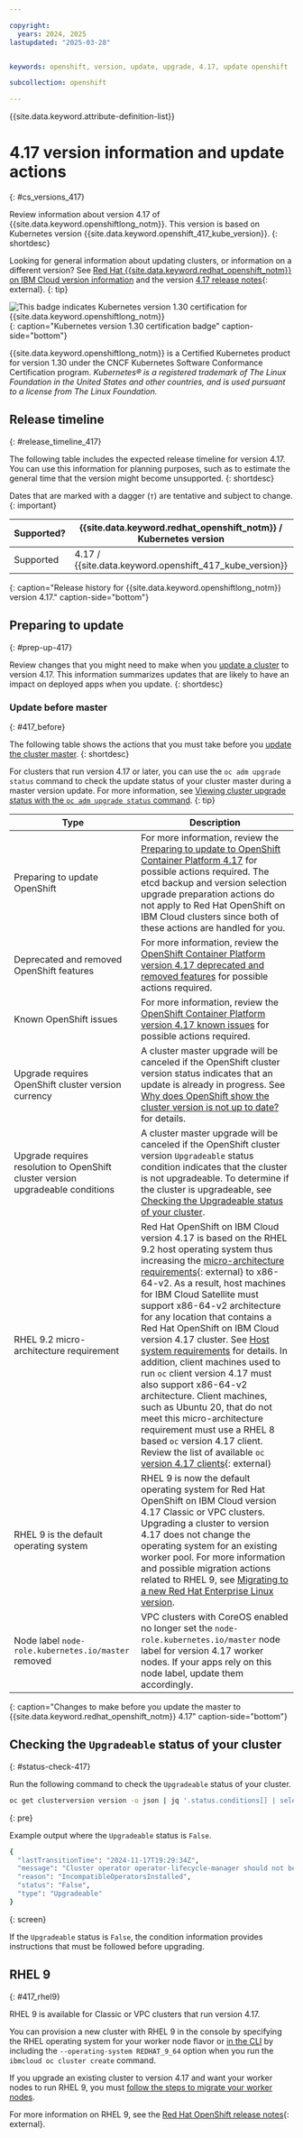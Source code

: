 ```yaml
---

copyright:
  years: 2024, 2025
lastupdated: "2025-03-28"


keywords: openshift, version, update, upgrade, 4.17, update openshift

subcollection: openshift

---
```


{{site.data.keyword.attribute-definition-list}}


# 4.17 version information and update actions
{: #cs_versions_417}

Review information about version 4.17 of {{site.data.keyword.openshiftlong_notm}}. This version is based on Kubernetes version {{site.data.keyword.openshift_417_kube_version}}. 
{: shortdesc}

Looking for general information about updating clusters, or information on a different version? See [Red Hat {{site.data.keyword.redhat_openshift_notm}} on IBM Cloud version information](/docs/openshift?topic=openshift-openshift_versions) and the version [4.17 release notes](https://docs.redhat.com/documentation/openshift_container_platform/4.17/html/release_notes/ocp-4-17-release-notes#ocp-4-17-release-notes){: external}.
{: tip}


![This badge indicates Kubernetes version 1.30 certification for {{site.data.keyword.openshiftlong_notm}}](images/certified-kubernetes-color.svg){: caption="Kubernetes version 1.30 certification badge" caption-side="bottom"}

{{site.data.keyword.openshiftlong_notm}} is a Certified Kubernetes product for version 1.30 under the CNCF Kubernetes Software Conformance Certification program. _Kubernetes® is a registered trademark of The Linux Foundation in the United States and other countries, and is used pursuant to a license from The Linux Foundation._


## Release timeline 
{: #release_timeline_417}

The following table includes the expected release timeline for version 4.17. You can use this information for planning purposes, such as to estimate the general time that the version might become unsupported. 
{: shortdesc}

Dates that are marked with a dagger (`†`) are tentative and subject to change.
{: important}

| Supported? | {{site.data.keyword.redhat_openshift_notm}} / Kubernetes version | Release date | Unsupported date |
| --- | --- | --- | --- |
| Supported | 4.17 / {{site.data.keyword.openshift_417_kube_version}} | {{site.data.keyword.openshift_417_release_date}} | {{site.data.keyword.openshift_417_unsupported_date}}`†` |
{: caption="Release history for {{site.data.keyword.openshiftlong_notm}} version 4.17." caption-side="bottom"}


## Preparing to update
{: #prep-up-417}

Review changes that you might need to make when you [update a cluster](/docs/openshift?topic=openshift-update) to version 4.17. This information summarizes updates that are likely to have an impact on deployed apps when you update.
{: shortdesc}


### Update before master
{: #417_before}

The following table shows the actions that you must take before you [update the cluster master](/docs/openshift?topic=openshift-update#master).
{: shortdesc}

For clusters that run version 4.17 or later, you can use the `oc adm upgrade status` command to check the update status of your cluster master during a master version update. For more information, see [Viewing cluster upgrade status with the `oc adm upgrade status` command](/docs/openshift?topic=openshift-upgrade-status).
{: tip}

| Type | Description |
| --- | --- |
| Preparing to update OpenShift | For more information, review the [Preparing to update to OpenShift Container Platform 4.17](https://docs.openshift.com/container-platform/4.17/updating/preparing_for_updates/updating-cluster-prepare.html) for possible actions required. The etcd backup and version selection upgrade preparation actions do not apply to Red Hat OpenShift on IBM Cloud clusters since both of these actions are handled for you. |
| Deprecated and removed OpenShift features | For more information, review the [OpenShift Container Platform version 4.17 deprecated and removed features](https://docs.redhat.com/documentation/openshift_container_platform/4.17/html/release_notes/ocp-4-17-release-notes#ocp-4-17-deprecated-removed-features_release-notes) for possible actions required. |
| Known OpenShift issues | For more information, review the [OpenShift Container Platform version 4.17 known issues](https://docs.redhat.com/documentation/openshift_container_platform/4.17/html/release_notes/ocp-4-17-release-notes#ocp-4-17-known-issues_release-notes) for possible actions required. |
| Upgrade requires OpenShift cluster version currency | A cluster master upgrade will be canceled if the OpenShift cluster version status indicates that an update is already in progress. See [Why does OpenShift show the cluster version is not up to date?](/docs/openshift?topic=openshift-ts-cluster-version-downlevel) for details. |
| Upgrade requires resolution to OpenShift cluster version upgradeable conditions | A cluster master upgrade will be canceled if the OpenShift cluster version `Upgradeable` status condition indicates that the cluster is not upgradeable. To determine if the cluster is upgradeable, see [Checking the Upgradeable status of your cluster](/docs/openshift?topic=openshift-cs_versions_417#status-check-417). |
| RHEL 9.2 micro-architecture requirement | Red Hat OpenShift on IBM Cloud version 4.17 is based on the RHEL 9.2 host operating system thus increasing the [micro-architecture requirements](https://docs.openshift.com/container-platform/4.17/updating/preparing_for_updates/updating-cluster-prepare.html#rhel-micro-architecture-update-requirements){: external} to x86-64-v2. As a result, host machines for IBM Cloud Satellite must support x86-64-v2 architecture for any location that contains a Red Hat OpenShift on IBM Cloud version 4.17 cluster. See [Host system requirements](/docs/satellite?topic=satellite-host-reqs) for details. In addition, client machines used to run `oc` client version 4.17 must also support x86-64-v2 architecture. Client machines, such as Ubuntu 20, that do not meet this micro-architecture requirement must use a RHEL 8 based `oc` version 4.17 client. Review the list of available `oc` [version 4.17 clients](https://mirror.openshift.com/pub/openshift-v4/clients/ocp/stable-4.17/){: external} |
| RHEL 9 is the default operating system | RHEL 9 is now the default operating system for Red Hat OpenShift on IBM Cloud version 4.17 Classic or VPC clusters. Upgrading a cluster to version 4.17 does not change the operating system for an existing worker pool. For more information and possible migration actions related to RHEL 9, see [Migrating to a new Red Hat Enterprise Linux version](/docs/openshift?topic=openshift-rhel_migrate). |
| Node label `node-role.kubernetes.io/master` removed | VPC clusters with CoreOS enabled no longer set the `node-role.kubernetes.io/master` node label for version 4.17 worker nodes. If your apps rely on this node label, update them accordingly. |
{: caption="Changes to make before you update the master to {{site.data.keyword.redhat_openshift_notm}} 4.17" caption-side="bottom"}

## Checking the `Upgradeable` status of your cluster
{: #status-check-417}

Run the following command to check the `Upgradeable` status of your cluster.

```sh
oc get clusterversion version -o json | jq '.status.conditions[] | select(.type == "Upgradeable")'
```
{: pre}

Example output where the `Upgradeable` status is `False`.

```sh
{
  "lastTransitionTime": "2024-11-17T19:29:34Z",
  "message": "Cluster operator operator-lifecycle-manager should not be upgraded between minor versions: ClusterServiceVersions blocking cluster upgrade: default/test is incompatible with OpenShift minor versions greater than 4.16",
  "reason": "IncompatibleOperatorsInstalled",
  "status": "False",
  "type": "Upgradeable"
}
```
{: screen}

If the `Upgradeable` status is `False`, the condition information provides instructions that must be followed before upgrading.


## RHEL 9
{: #417_rhel9}

RHEL 9 is available for Classic or VPC clusters that run version 4.17.

You can provision a new cluster with RHEL 9 in the console by specifying the RHEL operating system for your worker node flavor or [in the CLI](/docs/openshift?topic=openshift-kubernetes-service-cli#cli_cluster-create-vpc-gen2) by including the `--operating-system REDHAT_9_64` option when you run the `ibmcloud oc cluster create` command. 

If you upgrade an existing cluster to version 4.17 and want your worker nodes to run RHEL 9, you must [follow the steps to migrate your worker nodes](/docs/openshift?topic=openshift-rhel_migrate).

For more information on RHEL 9, see the [Red Hat OpenShift release notes](https://docs.redhat.com/documentation/red_hat_enterprise_linux/9/html/9.4_release_notes/index){: external}. 
